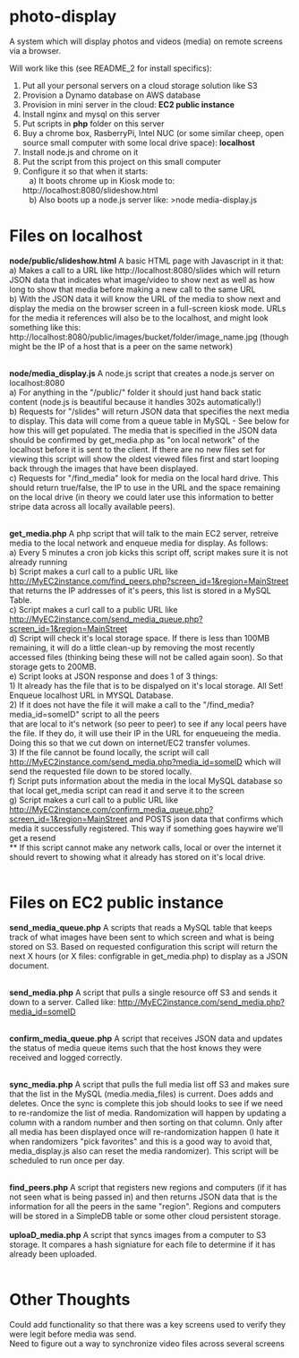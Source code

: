 <h1>photo-display</h1>
A system which will display photos and videos (media) on remote screens via a browser.  

Will work like this (see README_2 for install specifics):<br>
1) Put all your personal servers on a cloud storage solution like S3<br>
2) Provision a Dynamo database on AWS database<br>
3) Provision in mini server in the cloud: <b>EC2 public instance</b><br> 
4) Install nginx and mysql on this server<br>
5) Put scripts in <b>php</b> folder on this server<br>
6) Buy a chrome box, RasberryPi, Intel NUC (or some similar cheep, open source small computer with some local drive space): <b>localhost</b><br>
7) Install node.js and chrome on it <br>
8) Put the script from this project on this small computer<br>
9) Configure it so that when it starts:<br>
&#160;&#160;&#160;a) It boots chrome up in Kiosk mode to: http://localhost:8080/slideshow.html<br>
&#160;&#160;&#160;b) Also boots up a node.js server like: >node media-display.js<br>



<h1>Files on <b>localhost</b></h1>
<b>node/public/slideshow.html</b> A basic HTML page with Javascript in it that:<br>
a) Makes a call to a URL like http://localhost:8080/slides which will return JSON data that indicates what image/video to show next as well as how long to show that media before making a new call to the same URL<br>
b) With the JSON data it will know the URL of the media to show next and display the media on the browser screen in a full-screen kiosk mode.  URLs for the media it references will also be to the localhost, and might look something like this: http://localhost:8080/public/images/bucket/folder/image_name.jpg (though might be the IP of a host that is a peer on the same network)<br><br>
  
<b>node/media_display.js</b> A node.js script that creates a node.js server on localhost:8080<br>
  a) For anything in the "/public/" folder it should just hand back static content (node.js is beautiful because it handles 302s automatically!)<br>
  b) Requests for "/slides" will return JSON data that specifies the next media to display.  This data will come from a queue table in MySQL - See below for how this will get populated.  The media that is specified in the JSON data should be confirmed by get_media.php as "on local network" of the localhost before it is sent to the client.  If there are no new files set for viewing this script will show the oldest viewed files first and start looping back through the images that have been displayed.<br>
  c) Requests for "/find_media" look for media on the local hard drive.  This should return true/false, the IP to use in the URL and the space remaining on the local drive (in theory we could later use this information to better stripe data across all locally available peers).
  <br><br>
  
<B>get_media.php</b> A php script that will talk to the main EC2 server, retreive media to the local network and enqueue media for display.  As follows:<br>
  a) Every 5 minutes a cron job kicks this script off, script makes sure it is not already running<br>
  b) Script makes a curl call to a public URL like http://MyEC2instance.com/find_peers.php?screen_id=1&region=MainStreet that returns the IP addresses of it's peers, this list is stored in a MySQL Table.<br>
  c) Script makes a curl call to a public URL like http://MyEC2instance.com/send_media_queue.php?screen_id=1&region=MainStreet<br>
  d) Script will check it's local storage space.  If there is less than 100MB remaining, it will do a little clean-up by removing the most recently accessed files (thinking being these will not be called again soon). So that storage gets to 200MB.<br>
  e) Script looks at JSON response and does 1 of 3 things:  <br>
    1) It already has the file that is to be dispalyed on it's local storage.  All Set!  Enqueue localhost URL in MYSQL Database.<br>
    2) If it does not have the file it will make a call to the "/find_media?media_id=someID" script to all the peers<br> that are local to it's network (so peer to peer) to see if any local peers have the file.  If they do, it will use their IP in the URL for enqueueing the media.  Doing this so that we cut down on internet/EC2 transfer volumes.<br>
    3) If the file cannot be found locally, the script will call http://MyEC2instance.com/send_media.php?media_id=someID which will send the requested file down to be stored locally.<br>
  f) Script puts information about the media in the local MySQL database so that local get_media script can read it and serve it to the screen<br>
  g) Script makes a curl call to a public URL like http://MyEC2instance.com/confirm_media_queue.php?screen_id=1&region=MainStreet and POSTS json data that confirms which media it successfully registered.  This way if something goes haywire we'll get a resend<br>
  ** If this script cannot make any network calls, local or over the internet it should revert to showing what it already has stored on it's local drive.<br><br>
    

  
<h1>Files on <b>EC2 public instance</b></h1>
<b>send_media_queue.php</b> A scripts that reads a MySQL table that keeps track of what images have been sent to which screen and what is being stored on S3.  Based on requested configuration this script will return the next X hours (or X files: configrable in get_media.php) to display as a JSON document.<br><br>

<b>send_media.php</b> A script that pulls a single resource off S3 and sends it down to a server.  Called like: http://MyEC2instance.com/send_media.php?media_id=someID<br><br>

<b>confirm_media_queue.php</b> A script that receives JSON data and updates the status of media queue items such that the host knows they were received and logged correctly.<br><br>


<b>sync_media.php</b> A script that pulls the full media list off S3 and makes sure that the list in the MySQL (media.media_files) is current.  Does adds and deletes.  Once the sync is complete this job should looks to see if we need to re-randomize the list of media.  Randomization will happen by updating a column with a random number and then sorting on that column.  Only after all media has been displayed once will re-randomization happen (I hate it when randomizers "pick favorites" and this is a good way to avoid that, media_display.js also can reset the media randomizer).  This script will be scheduled to run once per day.<br><br>

<b>find_peers.php</b> A script that registers new regions and computers (if it has not seen what is being passed in) and then returns JSON data that is the information for all the peers in the same "region".  Regions and computers will be stored in a SimpleDB table or some other cloud persistent storage.
<br><br>
<b>uploaD_media.php</b> A script that syncs images from a computer to S3 storage.  It compares a hash signiature for each file to determine if it has already been uploaded.
<br><br>
<h1>Other Thoughts</h1>
Could add functionality so that there was a key screens used to verify they were legit before media was send.<br>
Need to figure out a way to synchronize video files across several screens 

